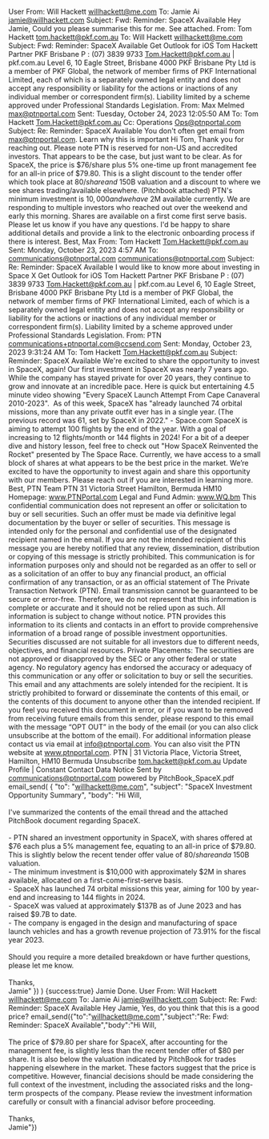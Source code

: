 User
From: Will Hackett willhackett@me.com To: Jamie Ai jamie@willhackett.com Subject: Fwd: Reminder: SpaceX Available Hey Jamie, Could you please summarise this for me. See attached. From: Tom Hackett tom.hackett@pkf.com.au To: Will Hackett willhackett@me.com Subject: Fwd: Reminder: SpaceX Available Get Outlook for iOS Tom Hackett​ Partner PKF Brisbane P : (07) 3839 9733 Tom.Hackett@pkf.com.au | pkf.com.au ​Level 6, 10 Eagle Street, Brisbane 4000 PKF Brisbane Pty Ltd is a member of PKF Global, the network of member firms of PKF International Limited, each of which is a separately ​owned legal entity and does not accept any responsibility or liability for the actions or inactions of any individual member or ​correspondent firm(s). Liability limited by a scheme approved under Professional Standards Legislation. From: Max Melmed max@ptnportal.com Sent: Tuesday, October 24, 2023 12:05:50 AM To: Tom Hackett Tom.Hackett@pkf.com.au Cc: Operations Ops@ptnportal.com Subject: Re: Reminder: SpaceX Available You don't often get email from max@ptnportal.com. Learn why this is important Hi Tom, Thank you for reaching out. Please note PTN is reserved for non-US and accredited investors. That appears to be the case, but just want to be clear. As for SpaceX, the price is $76/share plus 5% one-time up front management fee for an all-in price of $79.80. This is a slight discount to the tender offer which took place at $80/share and ~$150B valuation and a discount to where we see shares trading/available elsewhere. (Pitchbook attached) PTN's minimum investment is $10,000 and we have ~$2M available currently. We are responding to multiple investors who reached out over the weekend and early this morning. Shares are available on a first come first serve basis. Please let us know if you have any questions. I'd be happy to share additional details and provide a link to the electronic onboarding process if there is interest. Best, Max From: Tom Hackett Tom.Hackett@pkf.com.au Sent: Monday, October 23, 2023 4:57 AM To: communications@ptnportal.com communications@ptnportal.com Subject: Re: Reminder: SpaceX Available I would like to know more about investing in Space X Get Outlook for iOS Tom Hackett​ Partner PKF Brisbane P : (07) 3839 9733 Tom.Hackett@pkf.com.au | pkf.com.au ​Level 6, 10 Eagle Street, Brisbane 4000 PKF Brisbane Pty Ltd is a member of PKF Global, the network of member firms of PKF International Limited, each of which is a separately ​owned legal entity and does not accept any responsibility or liability for the actions or inactions of any individual member or ​correspondent firm(s). Liability limited by a scheme approved under Professional Standards Legislation. From: PTN communications+ptnportal.com@ccsend.com Sent: Monday, October 23, 2023 9:31:24 AM To: Tom Hackett Tom.Hackett@pkf.com.au Subject: Reminder: SpaceX Available We're excited to share the opportunity to invest in SpaceX, again! Our first investment in SpaceX was nearly 7 years ago. While the company has stayed private for over 20 years, they continue to grow and innovate at an incredible pace. Here is quick but entertaining 4.5 minute video showing "Every SpaceX Launch Attempt From Cape Canaveral 2010-2023". ﻿ As of this week, SpaceX has "already launched 74 orbital missions, more than any private outfit ever has in a single year. (The previous record was 61, set by SpaceX in 2022." - Space.com SpaceX is aiming to attempt 100 flights by the end of the year. With a goal of increasing to 12 flights/month or 144 flights in 2024! For a bit of a deeper dive and history lesson, feel free to check out "How SpaceX Reinvented the Rocket" presented by The Space Race. Currently, we have access to a small block of shares at what appears to be the best price in the market. We’re excited to have the opportunity to invest again and share this opportunity with our members. Please reach out if you are interested in learning more. ﻿Best, PTN Team PTN 31 Victoria Street Hamilton, Bermuda HM10 Homepage: www.PTNPortal.com Legal and Fund Admin: www.WQ.bm This confidential communication does not represent an offer or solicitation to buy or sell securities. Such an offer must be made via definitive legal documentation by the buyer or seller of securities. This message is intended only for the personal and confidential use of the designated recipient named in the email. If you are not the intended recipient of this message you are hereby notified that any review, dissemination, distribution or copying of this message is strictly prohibited. This communication is for information purposes only and should not be regarded as an offer to sell or as a solicitation of an offer to buy any financial product, an official confirmation of any transaction, or as an official statement of The Private Transaction Network (PTN). Email transmission cannot be guaranteed to be secure or error-free. Therefore, we do not represent that this information is complete or accurate and it should not be relied upon as such. All information is subject to change without notice. PTN provides this information to its clients and contacts in an effort to provide comprehensive information of a broad range of possible investment opportunities. Securities discussed are not suitable for all investors due to different needs, objectives, and financial resources. Private Placements: The securities are not approved or disapproved by the SEC or any other federal or state agency. No regulatory agency has endorsed the accuracy or adequacy of this communication or any offer or solicitation to buy or sell the securities. This email and any attachments are solely intended for the recipient. It is strictly prohibited to forward or disseminate the contents of this email, or the contents of this document to anyone other than the intended recipient. If you feel you received this document in error, or if you want to be removed from receiving future emails from this sender, please respond to this email with the message “OPT OUT” in the body of the email (or you can also click unsubscribe at the bottom of the email). For additional information please contact us via email at info@ptnportal.com. You can also visit the PTN website at www.ptnportal.com. PTN | 31 Victoria Place, Victoria Street, Hamilton, HM10 Bermuda Unsubscribe tom.hackett@pkf.com.au Update Profile | Constant Contact Data Notice Sent by communications@ptnportal.com powered by
PitchBook_SpaceX.pdf
email_send(
{ "to": "willhackett@me.com", "subject": "SpaceX Investment Opportunity Summary", "body": "Hi Will,<br><br>I've summarized the contents of the email thread and the attached PitchBook document regarding SpaceX.<br><br>- PTN shared an investment opportunity in SpaceX, with shares offered at $76 each plus a 5% management fee, equating to an all-in price of $79.80. This is slightly below the recent tender offer value of $80/share and a ~$150B valuation.<br>- The minimum investment is $10,000 with approximately $2M in shares available, allocated on a first-come-first-serve basis.<br>- SpaceX has launched 74 orbital missions this year, aiming for 100 by year-end and increasing to 144 flights in 2024.<br>- SpaceX was valued at approximately $137B as of June 2023 and has raised $9.7B to date.<br>- The company is engaged in the design and manufacturing of space launch vehicles and has a growth revenue projection of 73.91% for the fiscal year 2023.<br><br>Should you require a more detailed breakdown or have further questions, please let me know.<br><br>Thanks,<br>Jamie" })
)
{success:true}
Jamie
Done.
User
From: Will Hackett willhackett@me.com To: Jamie Ai jamie@willhackett.com Subject: Re: Fwd: Reminder: SpaceX Available Hey Jamie, Yes, do you think that this is a good price?
email_send({"to":"willhackett@me.com","subject":"Re: Fwd: Reminder: SpaceX Available","body":"Hi Will,<br><br>The price of $79.80 per share for SpaceX, after accounting for the management fee, is slightly less than the recent tender offer of $80 per share. It is also below the valuation indicated by PitchBook for trades happening elsewhere in the market. These factors suggest that the price is competitive. However, financial decisions should be made considering the full context of the investment, including the associated risks and the long-term prospects of the company. Please review the investment information carefully or consult with a financial advisor before proceeding.<br><br>Thanks,<br>Jamie"})
